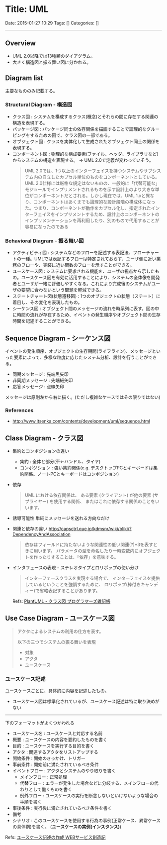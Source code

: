 # Title: UML

Date: 2015-01-27 10:29
Tags: []
Categories: []

---

## Overview

- UML 2.0以降では13種類のダイアグラム。
- 大きく構造図と振る舞い図に分かれる。

## Diagram list

主要なもののみ記載する。

### Structural Diagram - 構造図

- クラス図         : システムを構成するクラス(概念)とそれらの間に存在する関連の構造を表現する。
- パッケージ図     : パッケージ同士の依存関係を描画することで論理的なグルーピングをするための図で、クラス図の一部である。
- オブジェクト図   : クラスを実体化して生成されたオブジェクト同士の関係を表現する。
- コンポーネント図 : 物理的な構成要素(ファイル、ヘッダ、ライブラリなど)からシステムの構造を表現する。
    -> UML 2.0で定義が変わっていそう。
    > UML 2.0では、1つ以上のインターフェイスを持つシステムやサブシステム内の自立したカプセル単位のものをコンポーネントとしている。UML 2.0仕様には厳格な規定はないものの、一般的に「代替可能な」モジュールでインプリメントされるものを示す設計上のより大きな単位がコンポーネントだとされる。しかし現在では、UML 1.xと異なり、コンポーネントはあくまでも論理的な設計段階の構成体になった。つまり、コンポーネントが動作をカプセル化し、指定されたインターフェイスをインプリメントするため、設計上のコンポーネントのインプリメンテーションを再利用したり、別のもので代用することが容易になったのである

### Behavioral Diagram - 振る舞い図

- アクティビティ図               : システムなどのフローを記述する表記法、フローチャートの一種。UMLでは表記するフローは特定されておらず、ユーザ側に近い業務のフローや、実装に近い関数のフローを示すことができる。
- ユースケース図                 : システムに要求される機能を、ユーザの視点から示したもの。ユースケース図を有効に活用することにより、システムの全体像を開発者とユーザが一緒に評価しやすくなる。これにより完成後のシステムがユーザの要望に合わないという問題を軽減できる。
- ステートチャート図(状態遷移図) : 1つのオブジェクトの状態（ステート）に着目し、その変化を表現したもの。
- シーケンス図                   : オブジェクト間のメッセージの流れを時系列に表す。図の中に時間の流れが存在するため、イベントの発生順序やオブジェクト間の生存時間を記述することができる。

## Sequence Diagram - シーケンス図

イベントの発生順序、オブジェクトの生存期間(ライフライン)、メッセージといった要素によって、多様な粒度に応じたシステム分析、設計を行うことができる。

- 同期メッセージ   : 先端黒矢印
- 非同期メッセージ : 先端細矢印
- 応答メッセージ   : 点線矢印

メッセージは原則左から右に描く。(ただし複雑なケースではその限りではない)

### References

- <http://www.itsenka.com/contents/development/uml/sequence.html>

## Class Diagram - クラス図

- 集約とコンポジションの違い
    - 集約           : 全体と部分(車<-ハンドル、タイヤ)
    - コンポジション : 強い集約関係(e.g. デスクトップPCとキーボードは集約関係。ノートPCとキーボードはコンポジション)

- 依存
    > UML における依存関係は、 ある要素 (クライアント) が他の要素 (サプライヤー) を使用する関係、 またはこれに依存する関係のことをいいます。

- 誘導可能性
    単純にメッセージを送れる方向なだけ

- 関連と依存の違い
    <http://capsctrl.que.jp/kdmsnr/wiki/bliki/?DependencyAndAssociation>
    > 依存はフィールドに持たないような関連性の低い関連(?)\*3を表すときに用います。
    > パラメータの型を命名したり一時変数内にオブジェクトを作ったりすることは、「依存」を意味する。

- インタフェースの表現 - ステレオタイプとロリポップの使い分け
    > インターフェースクラスを実現する場合で、 インターフェイスを提供しているということを強調するために、 ロリポップ(棒付きキャンディー)で省略表記することがあります。

    Refs: [PlantUML - クラス図 プログラマーズ雑記帳](http://yohshiy.blog.fc2.com/blog-entry-154.html)

## Use Case Diagram - ユースケース図

> アクタによるシステムの利用の仕方を表す。
>
> 以下の三つでシステムの振る舞いを表現
> * 対象
> * アクタ
> * ユースケース

### ユースケース記述

ユースケースごとに、具体的に内容を記述したもの。

- ユースケース図は標準化されているが、ユースケース記述は特に取り決めがない

---

下のフォーマットがよくつかわれる

- ユースケース名 : ユースケースと対応する名前
- 概要           : ユースケースの内容を要約したものを書く
- 目的           : ユースケースを実行する目的を書く
- アクタ         : 関連するアクタをリストアップする
- 開始条件       : 開始のきっかけ、トリガー
- 事前条件       : 開始前に満たされているべき条件
- イベントフロー : アクタとシステムのやり取りを書く
    - メインフロー : 正常処理
    - 代替フロー   : エラーが発生した場合などに分岐する、メインフローの代わりとして働くものを書く
    - 例外フロー   : ユースケースの実行を断念しないといけないような場合の手順を書く
- 事後条件       : 実行後に満たされているべき条件を書く
- 備考
- シナリオ       : このユースケースを使用する行為の事例(正常ケース、異常ケースの具体例)を書く。
    (**ユースケースの実例(インスタンス)**)

Refs: [ユースケース記述の作成 WEBサービス創造記](http://linuxserver.jp/%E8%A8%AD%E8%A8%88/uml/%E3%83%A6%E3%83%BC%E3%82%B9%E3%82%B1%E3%83%BC%E3%82%B9%E8%A8%98%E8%BF%B0)

